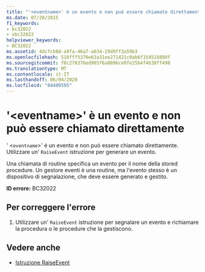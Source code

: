 ```yaml
---
title: "'<eventname>' è un evento e non può essere chiamato direttamente"
ms.date: 07/20/2015
f1_keywords:
- bc32022
- vbc32022
helpviewer_keywords:
- BC32022
ms.assetid: 4dcfcb8d-a9fa-46a7-a034-29d9ff3a59b3
ms.openlocfilehash: 510fff5370e63a31ee271421c0ab6f154518899f
ms.sourcegitcommit: f8c270376ed905f6a8896ce0fe25b4f4b38ff498
ms.translationtype: MT
ms.contentlocale: it-IT
ms.lasthandoff: 06/04/2020
ms.locfileid: "84409595"
---
```

# <a name="eventname-is-an-event-and-cannot-be-called-directly"></a>'\<eventname>' è un evento e non può essere chiamato direttamente
' <`eventname`>' è un evento e non può essere chiamato direttamente. Utilizzare un' `RaiseEvent` istruzione per generare un evento.  
  
 Una chiamata di routine specifica un evento per il nome della stored procedure. Un gestore eventi è una routine, ma l'evento stesso è un dispositivo di segnalazione, che deve essere generato e gestito.  
  
 **ID errore:** BC32022  
  
## <a name="to-correct-this-error"></a>Per correggere l'errore  
  
1. Utilizzare un' `RaiseEvent` istruzione per segnalare un evento e richiamare la procedura o le procedure che la gestiscono.  
  
## <a name="see-also"></a>Vedere anche

- [Istruzione RaiseEvent](../statements/raiseevent-statement.md)
